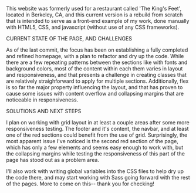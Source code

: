This website was formerly used for a restaurant called 'The King's Feet', located in Berkeley, CA, and this current version is a rebuild from scratch that is intended to serve as a front-end example of my work, done manually with HTML5, CSS, and javascript (without use of any CSS frameworks).

CURRENT STATE OF THE PAGE, AND CHALLENGES 

As of the last commit, the focus has been on establishing a fully completed and refined homepage, with a plan to refactor and dry up the code. While there are a few repeating patterns between the sections like with fonts and background colors, most of the content within each them varies in layout and responsiveness, and that presents a challenge in creating classes that are relatively straighforward to apply for multiple sections. Additionally, flex is so far the major property influencing the layout, and that has proven to cause some issues with content overflow and collapsing margins that are noticeable in responsiveness. 

SOLUTIONS AND NEXT STEPS

I plan on working with grid layout in at least a couple areas after some more responsiveness testing. The footer and it's content, the navbar, and at least one of the red sections could benefit from the use of grid. Surprisingly, the most apparent issue I've noticed is the second red section of the page, which has only a few elements and seems easy enough to work with, but the collapsing margins while testing the responsiveness of this part of the page has stood out as a problem area. 

I'll also work with writing global variables into the CSS files to help dry up the code there, and may start working with Sass going forward with the rest of the pages. More to come on this-- thank you for checking!

